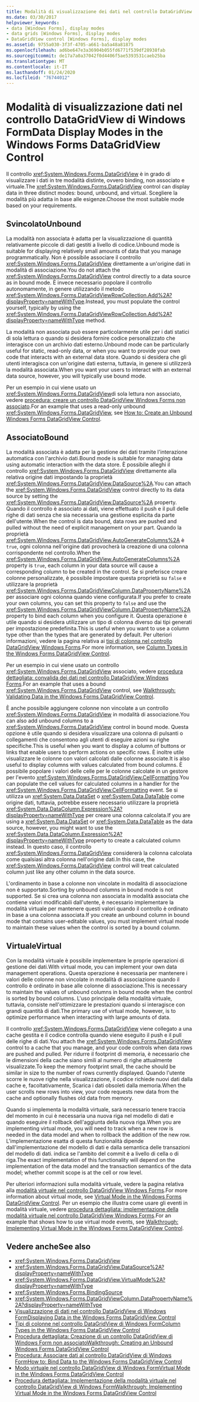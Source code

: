 ```yaml
---
title: Modalità di visualizzazione dei dati nel controllo DataGridView
ms.date: 03/30/2017
helpviewer_keywords:
- data [Windows Forms], display modes
- data grids [Windows Forms], display modes
- DataGridView control [Windows Forms], display modes
ms.assetid: 9755a030-3f3f-4705-a661-ba5a48a81875
ms.openlocfilehash: ad6be647e3a36904b055fd6771f539df28938fab
ms.sourcegitcommit: de17a7a0a37042f0d4406f5ae5393531caeb25ba
ms.translationtype: MT
ms.contentlocale: it-IT
ms.lasthandoff: 01/24/2020
ms.locfileid: "76744012"
---
```

# <a name="data-display-modes-in-the-windows-forms-datagridview-control"></a><span data-ttu-id="38561-102">Modalità di visualizzazione dati nel controllo DataGridView di Windows Form</span><span class="sxs-lookup"><span data-stu-id="38561-102">Data Display Modes in the Windows Forms DataGridView Control</span></span>
<span data-ttu-id="38561-103">Il controllo <xref:System.Windows.Forms.DataGridView> è in grado di visualizzare i dati in tre modalità distinte, ovvero binding, non associato e virtuale.</span><span class="sxs-lookup"><span data-stu-id="38561-103">The <xref:System.Windows.Forms.DataGridView> control can display data in three distinct modes: bound, unbound, and virtual.</span></span> <span data-ttu-id="38561-104">Scegliere la modalità più adatta in base alle esigenze.</span><span class="sxs-lookup"><span data-stu-id="38561-104">Choose the most suitable mode based on your requirements.</span></span>  
  
## <a name="unbound"></a><span data-ttu-id="38561-105">Svincolato</span><span class="sxs-lookup"><span data-stu-id="38561-105">Unbound</span></span>  
 <span data-ttu-id="38561-106">La modalità non associata è adatta per la visualizzazione di quantità relativamente piccole di dati gestiti a livello di codice.</span><span class="sxs-lookup"><span data-stu-id="38561-106">Unbound mode is suitable for displaying relatively small amounts of data that you manage programmatically.</span></span> <span data-ttu-id="38561-107">Non è possibile associare il controllo <xref:System.Windows.Forms.DataGridView> direttamente a un'origine dati in modalità di associazione.</span><span class="sxs-lookup"><span data-stu-id="38561-107">You do not attach the <xref:System.Windows.Forms.DataGridView> control directly to a data source as in bound mode.</span></span> <span data-ttu-id="38561-108">È invece necessario popolare il controllo autonomamente, in genere utilizzando il metodo <xref:System.Windows.Forms.DataGridViewRowCollection.Add%2A?displayProperty=nameWithType>.</span><span class="sxs-lookup"><span data-stu-id="38561-108">Instead, you must populate the control yourself, typically by using the <xref:System.Windows.Forms.DataGridViewRowCollection.Add%2A?displayProperty=nameWithType> method.</span></span>  
  
 <span data-ttu-id="38561-109">La modalità non associata può essere particolarmente utile per i dati statici di sola lettura o quando si desidera fornire codice personalizzato che interagisce con un archivio dati esterno.</span><span class="sxs-lookup"><span data-stu-id="38561-109">Unbound mode can be particularly useful for static, read-only data, or when you want to provide your own code that interacts with an external data store.</span></span> <span data-ttu-id="38561-110">Quando si desidera che gli utenti interagisca con un'origine dati esterna, tuttavia, in genere si utilizzerà la modalità associata.</span><span class="sxs-lookup"><span data-stu-id="38561-110">When you want your users to interact with an external data source, however, you will typically use bound mode.</span></span>  
  
 <span data-ttu-id="38561-111">Per un esempio in cui viene usato un <xref:System.Windows.Forms.DataGridView>di sola lettura non associato, vedere [procedura: creare un controllo DataGridView Windows Forms non associato](how-to-create-an-unbound-windows-forms-datagridview-control.md).</span><span class="sxs-lookup"><span data-stu-id="38561-111">For an example that uses a read-only unbound <xref:System.Windows.Forms.DataGridView>, see [How to: Create an Unbound Windows Forms DataGridView Control](how-to-create-an-unbound-windows-forms-datagridview-control.md).</span></span>  
  
## <a name="bound"></a><span data-ttu-id="38561-112">Associato</span><span class="sxs-lookup"><span data-stu-id="38561-112">Bound</span></span>  
 <span data-ttu-id="38561-113">La modalità associata è adatta per la gestione dei dati tramite l'interazione automatica con l'archivio dati.</span><span class="sxs-lookup"><span data-stu-id="38561-113">Bound mode is suitable for managing data using automatic interaction with the data store.</span></span> <span data-ttu-id="38561-114">È possibile alleghi il controllo <xref:System.Windows.Forms.DataGridView> direttamente alla relativa origine dati impostando la proprietà <xref:System.Windows.Forms.DataGridView.DataSource%2A>.</span><span class="sxs-lookup"><span data-stu-id="38561-114">You can attach the <xref:System.Windows.Forms.DataGridView> control directly to its data source by setting the <xref:System.Windows.Forms.DataGridView.DataSource%2A> property.</span></span> <span data-ttu-id="38561-115">Quando il controllo è associato ai dati, viene effettuato il push e il pull delle righe di dati senza che sia necessaria una gestione esplicita da parte dell'utente.</span><span class="sxs-lookup"><span data-stu-id="38561-115">When the control is data bound, data rows are pushed and pulled without the need of explicit management on your part.</span></span> <span data-ttu-id="38561-116">Quando la proprietà <xref:System.Windows.Forms.DataGridView.AutoGenerateColumns%2A> è `true`, ogni colonna nell'origine dati provocherà la creazione di una colonna corrispondente nel controllo.</span><span class="sxs-lookup"><span data-stu-id="38561-116">When the <xref:System.Windows.Forms.DataGridView.AutoGenerateColumns%2A> property is `true`, each column in your data source will cause a corresponding column to be created in the control.</span></span> <span data-ttu-id="38561-117">Se si preferisce creare colonne personalizzate, è possibile impostare questa proprietà su `false` e utilizzare la proprietà <xref:System.Windows.Forms.DataGridViewColumn.DataPropertyName%2A> per associare ogni colonna quando viene configurata.</span><span class="sxs-lookup"><span data-stu-id="38561-117">If you prefer to create your own columns, you can set this property to `false` and use the <xref:System.Windows.Forms.DataGridViewColumn.DataPropertyName%2A> property to bind each column when you configure it.</span></span> <span data-ttu-id="38561-118">Questa operazione è utile quando si desidera utilizzare un tipo di colonna diverso dai tipi generati per impostazione predefinita.</span><span class="sxs-lookup"><span data-stu-id="38561-118">This is useful when you want to use a column type other than the types that are generated by default.</span></span> <span data-ttu-id="38561-119">Per ulteriori informazioni, vedere la pagina relativa ai [tipi di colonna nel controllo DataGridView Windows Forms](column-types-in-the-windows-forms-datagridview-control.md).</span><span class="sxs-lookup"><span data-stu-id="38561-119">For more information, see [Column Types in the Windows Forms DataGridView Control](column-types-in-the-windows-forms-datagridview-control.md).</span></span>  
  
 <span data-ttu-id="38561-120">Per un esempio in cui viene usato un controllo <xref:System.Windows.Forms.DataGridView> associato, vedere [procedura dettagliata: convalida dei dati nel controllo DataGridView Windows Forms](walkthrough-validating-data-in-the-windows-forms-datagridview-control.md).</span><span class="sxs-lookup"><span data-stu-id="38561-120">For an example that uses a bound <xref:System.Windows.Forms.DataGridView> control, see [Walkthrough: Validating Data in the Windows Forms DataGridView Control](walkthrough-validating-data-in-the-windows-forms-datagridview-control.md).</span></span>  
  
 <span data-ttu-id="38561-121">È anche possibile aggiungere colonne non vincolate a un controllo <xref:System.Windows.Forms.DataGridView> in modalità di associazione.</span><span class="sxs-lookup"><span data-stu-id="38561-121">You can also add unbound columns to a <xref:System.Windows.Forms.DataGridView> control in bound mode.</span></span> <span data-ttu-id="38561-122">Questa opzione è utile quando si desidera visualizzare una colonna di pulsanti o collegamenti che consentono agli utenti di eseguire azioni su righe specifiche.</span><span class="sxs-lookup"><span data-stu-id="38561-122">This is useful when you want to display a column of buttons or links that enable users to perform actions on specific rows.</span></span> <span data-ttu-id="38561-123">È inoltre utile visualizzare le colonne con valori calcolati dalle colonne associate.</span><span class="sxs-lookup"><span data-stu-id="38561-123">It is also useful to display columns with values calculated from bound columns.</span></span> <span data-ttu-id="38561-124">È possibile popolare i valori delle celle per le colonne calcolate in un gestore per l'evento <xref:System.Windows.Forms.DataGridView.CellFormatting>.</span><span class="sxs-lookup"><span data-stu-id="38561-124">You can populate the cell values for calculated columns in a handler for the <xref:System.Windows.Forms.DataGridView.CellFormatting> event.</span></span> <span data-ttu-id="38561-125">Se si utilizza un <xref:System.Data.DataSet> o <xref:System.Data.DataTable> come origine dati, tuttavia, potrebbe essere necessario utilizzare la proprietà <xref:System.Data.DataColumn.Expression%2A?displayProperty=nameWithType> per creare una colonna calcolata.</span><span class="sxs-lookup"><span data-stu-id="38561-125">If you are using a <xref:System.Data.DataSet> or <xref:System.Data.DataTable> as the data source, however, you might want to use the <xref:System.Data.DataColumn.Expression%2A?displayProperty=nameWithType> property to create a calculated column instead.</span></span> <span data-ttu-id="38561-126">In questo caso, il controllo <xref:System.Windows.Forms.DataGridView> considererà la colonna calcolata come qualsiasi altra colonna nell'origine dati.</span><span class="sxs-lookup"><span data-stu-id="38561-126">In this case, the <xref:System.Windows.Forms.DataGridView> control will treat calculated column just like any other column in the data source.</span></span>  
  
 <span data-ttu-id="38561-127">L'ordinamento in base a colonne non vincolate in modalità di associazione non è supportato.</span><span class="sxs-lookup"><span data-stu-id="38561-127">Sorting by unbound columns in bound mode is not supported.</span></span> <span data-ttu-id="38561-128">Se si crea una colonna non associata in modalità associata che contiene valori modificabili dall'utente, è necessario implementare la modalità virtuale per mantenere questi valori quando il controllo è ordinato in base a una colonna associata.</span><span class="sxs-lookup"><span data-stu-id="38561-128">If you create an unbound column in bound mode that contains user-editable values, you must implement virtual mode to maintain these values when the control is sorted by a bound column.</span></span>  
  
## <a name="virtual"></a><span data-ttu-id="38561-129">Virtuale</span><span class="sxs-lookup"><span data-stu-id="38561-129">Virtual</span></span>  
 <span data-ttu-id="38561-130">Con la modalità virtuale è possibile implementare le proprie operazioni di gestione dei dati.</span><span class="sxs-lookup"><span data-stu-id="38561-130">With virtual mode, you can implement your own data management operations.</span></span> <span data-ttu-id="38561-131">Questa operazione è necessaria per mantenere i valori delle colonne non vincolate in modalità di associazione quando il controllo è ordinato in base alle colonne di associazione.</span><span class="sxs-lookup"><span data-stu-id="38561-131">This is necessary to maintain the values of unbound columns in bound mode when the control is sorted by bound columns.</span></span> <span data-ttu-id="38561-132">L'uso principale della modalità virtuale, tuttavia, consiste nell'ottimizzare le prestazioni quando si interagisce con grandi quantità di dati.</span><span class="sxs-lookup"><span data-stu-id="38561-132">The primary use of virtual mode, however, is to optimize performance when interacting with large amounts of data.</span></span>  
  
 <span data-ttu-id="38561-133">Il controllo <xref:System.Windows.Forms.DataGridView> viene collegato a una cache gestita e il codice controlla quando viene eseguito il push e il pull delle righe di dati.</span><span class="sxs-lookup"><span data-stu-id="38561-133">You attach the <xref:System.Windows.Forms.DataGridView> control to a cache that you manage, and your code controls when data rows are pushed and pulled.</span></span> <span data-ttu-id="38561-134">Per ridurre il footprint di memoria, è necessario che le dimensioni della cache siano simili al numero di righe attualmente visualizzate.</span><span class="sxs-lookup"><span data-stu-id="38561-134">To keep the memory footprint small, the cache should be similar in size to the number of rows currently displayed.</span></span> <span data-ttu-id="38561-135">Quando l'utente scorre le nuove righe nella visualizzazione, il codice richiede nuovi dati dalla cache e, facoltativamente, Scarica i dati obsoleti dalla memoria.</span><span class="sxs-lookup"><span data-stu-id="38561-135">When the user scrolls new rows into view, your code requests new data from the cache and optionally flushes old data from memory.</span></span>  
  
 <span data-ttu-id="38561-136">Quando si implementa la modalità virtuale, sarà necessario tenere traccia del momento in cui è necessaria una nuova riga nel modello di dati e quando eseguire il rollback dell'aggiunta della nuova riga.</span><span class="sxs-lookup"><span data-stu-id="38561-136">When you are implementing virtual mode, you will need to track when a new row is needed in the data model and when to rollback the addition of the new row.</span></span> <span data-ttu-id="38561-137">L'implementazione esatta di questa funzionalità dipende dall'implementazione del modello di dati e dalla semantica delle transazioni del modello di dati. indica se l'ambito del commit è a livello di cella o di riga.</span><span class="sxs-lookup"><span data-stu-id="38561-137">The exact implementation of this functionality will depend on the implementation of the data model and the transaction semantics of the data model; whether commit scope is at the cell or row level.</span></span>  
  
 <span data-ttu-id="38561-138">Per ulteriori informazioni sulla modalità virtuale, vedere la pagina relativa alla [modalità virtuale nel controllo DataGridView Windows Forms](virtual-mode-in-the-windows-forms-datagridview-control.md).</span><span class="sxs-lookup"><span data-stu-id="38561-138">For more information about virtual mode, see [Virtual Mode in the Windows Forms DataGridView Control](virtual-mode-in-the-windows-forms-datagridview-control.md).</span></span> <span data-ttu-id="38561-139">Per un esempio che illustra come usare gli eventi in modalità virtuale, vedere [procedura dettagliata: implementazione della modalità virtuale nel controllo DataGridView Windows Forms](implementing-virtual-mode-wf-datagridview-control.md).</span><span class="sxs-lookup"><span data-stu-id="38561-139">For an example that shows how to use virtual mode events, see [Walkthrough: Implementing Virtual Mode in the Windows Forms DataGridView Control](implementing-virtual-mode-wf-datagridview-control.md).</span></span>  
  
## <a name="see-also"></a><span data-ttu-id="38561-140">Vedere anche</span><span class="sxs-lookup"><span data-stu-id="38561-140">See also</span></span>

- <xref:System.Windows.Forms.DataGridView>
- <xref:System.Windows.Forms.DataGridView.DataSource%2A?displayProperty=nameWithType>
- <xref:System.Windows.Forms.DataGridView.VirtualMode%2A?displayProperty=nameWithType>
- <xref:System.Windows.Forms.BindingSource>
- <xref:System.Windows.Forms.DataGridViewColumn.DataPropertyName%2A?displayProperty=nameWithType>
- [<span data-ttu-id="38561-141">Visualizzazione di dati nel controllo DataGridView di Windows Form</span><span class="sxs-lookup"><span data-stu-id="38561-141">Displaying Data in the Windows Forms DataGridView Control</span></span>](displaying-data-in-the-windows-forms-datagridview-control.md)
- [<span data-ttu-id="38561-142">Tipi di colonne nel controllo DataGridView di Windows Form</span><span class="sxs-lookup"><span data-stu-id="38561-142">Column Types in the Windows Forms DataGridView Control</span></span>](column-types-in-the-windows-forms-datagridview-control.md)
- [<span data-ttu-id="38561-143">Procedura dettagliata: Creazione di un controllo DataGridView di Windows Form non associato</span><span class="sxs-lookup"><span data-stu-id="38561-143">Walkthrough: Creating an Unbound Windows Forms DataGridView Control</span></span>](walkthrough-creating-an-unbound-windows-forms-datagridview-control.md)
- [<span data-ttu-id="38561-144">Procedura: Associare dati al controllo DataGridView di Windows Form</span><span class="sxs-lookup"><span data-stu-id="38561-144">How to: Bind Data to the Windows Forms DataGridView Control</span></span>](how-to-bind-data-to-the-windows-forms-datagridview-control.md)
- [<span data-ttu-id="38561-145">Modo virtuale nel controllo DataGridView di Windows Form</span><span class="sxs-lookup"><span data-stu-id="38561-145">Virtual Mode in the Windows Forms DataGridView Control</span></span>](virtual-mode-in-the-windows-forms-datagridview-control.md)
- [<span data-ttu-id="38561-146">Procedura dettagliata: Implementazione della modalità virtuale nel controllo DataGridView di Windows Form</span><span class="sxs-lookup"><span data-stu-id="38561-146">Walkthrough: Implementing Virtual Mode in the Windows Forms DataGridView Control</span></span>](implementing-virtual-mode-wf-datagridview-control.md)
